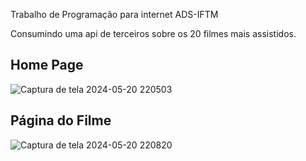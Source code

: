 Trabalho de Programação para internet ADS-IFTM

Consumindo uma api de terceiros sobre os 20 filmes mais assistidos.

<h2>Home Page</h2>

![Captura de tela 2024-05-20 220503](https://github.com/oliveiraronaldo/Filmes/assets/82688367/44093b27-bb14-423b-855f-9efd362b936b)


<h2>Página do Filme</h2>

![Captura de tela 2024-05-20 220820](https://github.com/oliveiraronaldo/Filmes/assets/82688367/8eb55a5d-a456-40c1-b87d-f868ccc6e1ea)
